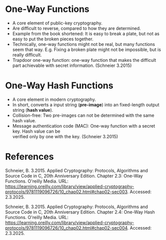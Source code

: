 # One-Way Functions
- A core element of public-key cryptography. 
- Are difficult to reverse, compared to how they are determined.
- Example from the book shortened: It is easy to break a plate, but not as easy to put the broken    pieces together.
- Technically, one-way functions might not be real, but many functions seem that way. E.g. Fixing
  a broken plate might not be impossible, but is really difficult.
- Trapdoor one-way function: one-way function that makes the difficult part achievable with secret
  information. (Schneier 3.2015)

# One-Way Hash Functions
- A core element in modern cryptography.
- In short, converts a input string (**pre-image**) into an fixed-length output string (**hash    value**).
- Collision-free: Two  pre-images can not be determined with the same hash value.
- Message authentication code (MAC): One-way function with a secret key. Hash value can be     
  verified only by one with the key. (Schneier 3.2015)
  


# References
Schneier, B. 3.2015. Applied Cryptography: Protocols, Algorithms and Source Code in C, 20th Anniversary Edition. Chapter 2.3: One-Way Functions. O'reilly Media. URL: https://learning.oreilly.com/library/view/applied-cryptography-protocols/9781119096726/10_chap02.html#chap02-sec003. Accessed: 2.3.2025.

Schneier, B. 3.2015. Applied Cryptography: Protocols, Algorithms and Source Code in C, 20th Anniversary Edition. Chapter 2.4: One-Way Hash Functions. O'reilly Media. URL: https://learning.oreilly.com/library/view/applied-cryptography-protocols/9781119096726/10_chap02.html#chap02-sec004. Accessed: 2.3.2025.
